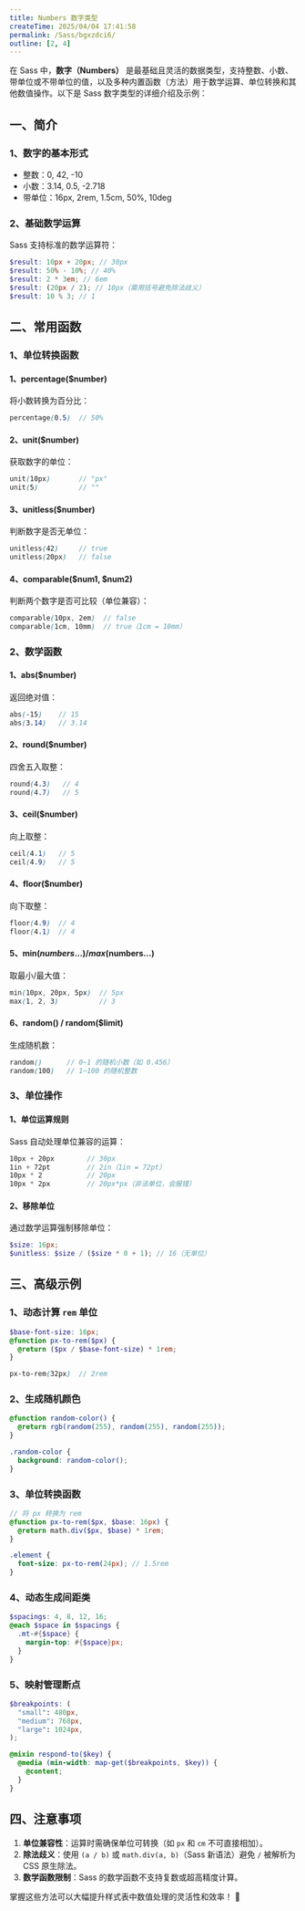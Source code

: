 ```yaml
---
title: Numbers 数字类型
createTime: 2025/04/04 17:41:58
permalink: /Sass/bgxzdci6/
outline: [2, 4]
---
```


在 Sass 中，**数字（Numbers）** 是最基础且灵活的数据类型，支持整数、小数、带单位或不带单位的值，以及多种内置函数（方法）用于数学运算、单位转换和其他数值操作。以下是 Sass 数字类型的详细介绍及示例：

## **一、简介**

### 1、数字的基本形式

- 整数：0, 42, -10
- 小数：3.14, 0.5, -2.718
- 带单位：16px, 2rem, 1.5cm, 50%, 10deg

### 2、基础数学运算

Sass 支持标准的数学运算符：

```scss
$result: 10px + 20px; // 30px
$result: 50% - 10%; // 40%
$result: 2 * 3em; // 6em
$result: (20px / 2); // 10px（需用括号避免除法歧义）
$result: 10 % 3; // 1
```

## **二、常用函数**

### **1、单位转换函数**

#### 1、percentage($number)

将小数转换为百分比：

```scss
percentage(0.5)  // 50%
```

#### 2、unit($number)

获取数字的单位：

```scss
unit(10px)       // "px"
unit(5)          // ""
```

#### 3、unitless($number)

判断数字是否无单位：

```scss
unitless(42)     // true
unitless(20px)   // false
```

#### 4、comparable($num1, $num2)

判断两个数字是否可比较（单位兼容）：

```scss
comparable(10px, 2em)  // false
comparable(1cm, 10mm)  // true（1cm = 10mm）
```

### **2、数学函数**

#### 1、abs($number)

返回绝对值：

```scss
abs(-15)    // 15
abs(3.14)   // 3.14
```

#### 2、round($number)

四舍五入取整：

```scss
round(4.3)   // 4
round(4.7)   // 5
```

#### 3、ceil($number)

向上取整：

```scss
ceil(4.1)   // 5
ceil(4.9)   // 5
```

#### 4、floor($number)

向下取整：

```scss
floor(4.9)  // 4
floor(4.1)  // 4
```

#### 5、min($numbers...) / max($numbers...)

取最小/最大值：

```scss
min(10px, 20px, 5px)  // 5px
max(1, 2, 3)          // 3
```

#### 6、random() / random($limit)

生成随机数：

```scss
random()      // 0~1 的随机小数（如 0.456）
random(100)   // 1~100 的随机整数
```

### **3、单位操作**

#### 1、单位运算规则

Sass 自动处理单位兼容的运算：

```scss
10px + 20px        // 30px
1in + 72pt         // 2in（1in = 72pt）
10px * 2           // 20px
10px * 2px         // 20px*px（非法单位，会报错）
```

#### 2、移除单位

通过数学运算强制移除单位：

```scss
$size: 16px;
$unitless: $size / ($size * 0 + 1); // 16（无单位）
```

## **三、高级示例**

### 1、动态计算 `rem` 单位

```scss
$base-font-size: 16px;
@function px-to-rem($px) {
  @return ($px / $base-font-size) * 1rem;
}

px-to-rem(32px)  // 2rem
```

### 2、生成随机颜色

```scss
@function random-color() {
  @return rgb(random(255), random(255), random(255));
}

.random-color {
  background: random-color();
}
```

### 3、单位转换函数

```scss
// 将 px 转换为 rem
@function px-to-rem($px, $base: 16px) {
  @return math.div($px, $base) * 1rem;
}

.element {
  font-size: px-to-rem(24px); // 1.5rem
}
```

### 4、动态生成间距类

```scss
$spacings: 4, 8, 12, 16;
@each $space in $spacings {
  .mt-#{$space} {
    margin-top: #{$space}px;
  }
}
```

### 5、映射管理断点

```scss
$breakpoints: (
  "small": 480px,
  "medium": 768px,
  "large": 1024px,
);

@mixin respond-to($key) {
  @media (min-width: map-get($breakpoints, $key)) {
    @content;
  }
}
```

## 四、注意事项

1. **单位兼容性**：运算时需确保单位可转换（如 `px` 和 `cm` 不可直接相加）。
2. **除法歧义**：使用 `(a / b)` 或 `math.div(a, b)`（Sass 新语法）避免 `/` 被解析为 CSS 原生除法。
3. **数学函数限制**：Sass 的数学函数不支持复数或超高精度计算。

掌握这些方法可以大幅提升样式表中数值处理的灵活性和效率！ 🧮
